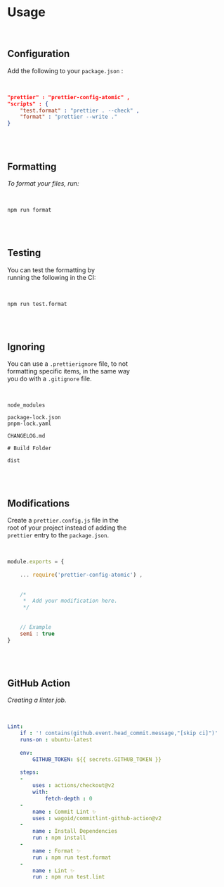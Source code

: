 
# Usage

<br>

## Configuration

Add the following to your `package.json` :

<br>

```json
"prettier" : "prettier-config-atomic" ,
"scripts" : {
    "test.format" : "prettier . --check" ,
    "format" : "prettier --write ."
}
```

<br>
<br>

## Formatting

*To format your files, run:*

<br>

```sh
npm run format
```

<br>
<br>

## Testing

You can test the formatting by <br>
running the following in the CI:
    
<br>
    
```sh
npm run test.format
```

<br>
<br>

## Ignoring

You can use a `.prettierignore` file, to not <br>
formatting specific items, in the same way <br>
you do with a `.gitignore` file.

<br>

```gitignore
node_modules

package-lock.json
pnpm-lock.yaml

CHANGELOG.md

# Build Folder

dist
```

<br>
<br>

## Modifications

Create a `prettier.config.js` file in the <br>
root of your project instead of adding the <br>
`prettier` entry to the `package.json`.

<br>

```javascript
module.exports = {
    
    ... require('prettier-config-atomic') ,
    
    
    /*
     *  Add your modification here.
     */
    
    
    // Example
    semi : true
}
```

<br>
<br>

## GitHub Action

*Creating a linter job.*

<br>

```yaml
Lint:
    if : '! contains(github.event.head_commit.message,"[skip ci]")'
    runs-on : ubuntu-latest
    
    env:
        GITHUB_TOKEN: ${{ secrets.GITHUB_TOKEN }}
    
    steps:
    - 
        uses : actions/checkout@v2
        with:
            fetch-depth : 0
    - 
        name : Commit Lint ✨
        uses : wagoid/commitlint-github-action@v2
    - 
        name : Install Dependencies
        run : npm install
    - 
        name : Format ✨
        run : npm run test.format
    - 
        name : Lint ✨
        run : npm run test.lint
```

<br>
